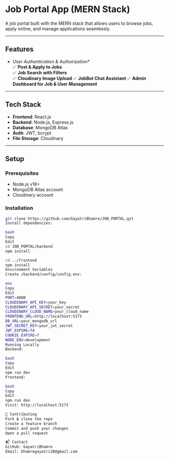 # Job Portal App (MERN Stack)

A job portal built with the MERN stack that allows users to browse jobs, apply online, and manage applications seamlessly.

---

##  Features

- *User Authentication & Authorization**  
✅ **Post & Apply to Jobs**  
✅ **Job Search with Filters**  
✅ **Cloudinary Image Upload** 
✅ **JobBot Chat Assistant** 
✅ **Admin Dashboard for Job & User Management**  


---

##  Tech Stack

- **Frontend**: React.js
- **Backend**: Node.js, Express.js
- **Database**: MongoDB Atlas
- **Auth**: JWT, bcrypt
- **File Storage**: Cloudinary

---

##  Setup

### Prerequisites

- Node.js v18+
- MongoDB Atlas account
- Cloudinary account

### Installation

```bash
git clone https://github.com/GayatriBhamre/JOB_PORTAL.git
Install dependencies:

bash
Copy
Edit
cd JOB_PORTAL/backend
npm install

cd ../frontend
npm install
Environment Variables
Create /backend/config/config.env:

env
Copy
Edit
PORT=4000
CLOUDINARY_API_KEY=your_key
CLOUDINARY_API_SECRET=your_secret
CLOUDINARY_CLOUD_NAME=your_cloud_name
FRONTEND_URL=http://localhost:5173
DB_URL=your_mongodb_url
JWT_SECRET_KEY=your_jwt_secret
JWT_EXPIRE=7d
COOKIE_EXPIRE=7
NODE_ENV=development
Running Locally
Backend:

bash
Copy
Edit
npm run dev
Frontend:

bash
Copy
Edit
npm run dev
Visit: http://localhost:5173

🤝 Contributing
Fork & clone the repo
Create a feature branch
Commit and push your changes
Open a pull request

📬 Contact
GitHub: GayatriBhamre
Email: bhamregayatri28@gmail.com